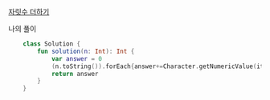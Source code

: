 [자릿수 더하기](https://programmers.co.kr/learn/courses/30/lessons/12931)

나의 풀이
```kotlin
    class Solution {
        fun solution(n: Int): Int {
            var answer = 0
            (n.toString()).forEach{answer+=Character.getNumericValue(it)}
            return answer
        }
    } 
```